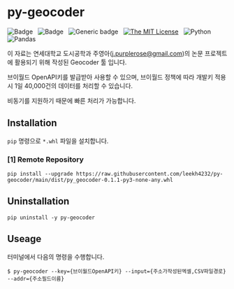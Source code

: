 # py-geocoder


![Badge](https://img.shields.io/badge/Author-Lee%20KwangHo-blue.svg?style=flat-square&logo=appveyor) &nbsp;
![Badge](https://img.shields.io/badge/Author-Ju%20YoungA-pink.svg?style=flat-square&logo=appveyor) &nbsp;
![Generic badge](https://img.shields.io/badge/version-0.1.0-critical.svg?style=flat-square&logo=appveyor) &nbsp;
[![The MIT License](https://img.shields.io/badge/license-MIT-orange.svg?style=flat-square&logo=appveyor)](http://opensource.org/licenses/MIT) &nbsp;
![Python](https://img.shields.io/badge/Python-3776AB?style=flat-square&logo=appveyor) &nbsp;
![Pandas](https://img.shields.io/badge/Pandas-150458?style=flat-square&logo=appveyor) &nbsp;

이 자료는 연세대학교 도시공학과 주영아(j.purplerose@gmail.com)의 논문 프로젝트에 활용되기 위해 작성된 Geocoder 툴 입니다.

브이월드 OpenAPI키를 발급받아 사용할 수 있으며, 브이월드 정책에 따라 개발키 적용시 1일 40,000건의 데이터를 처리할 수 있습니다.

비동기를 지원하기 때문에 빠른 처리가 가능합니다.

## Installation

`pip` 명령으로 `*.whl` 파일을 설치합니다.

### [1] Remote Repository

```shell
pip install --upgrade https://raw.githubusercontent.com/leekh4232/py-geocoder/main/dist/py_geocoder-0.1.1-py3-none-any.whl
```


## Uninstallation

```shell
pip uninstall -y py-geocoder
```


## Useage

터미널에서 다음의 명령을 수행합니다.

```shell
$ py-geocoder --key={브이월드OpenAPI키} --input={주소가작성된엑셀,CSV파일경로} --addr={주소필드이름}
```
